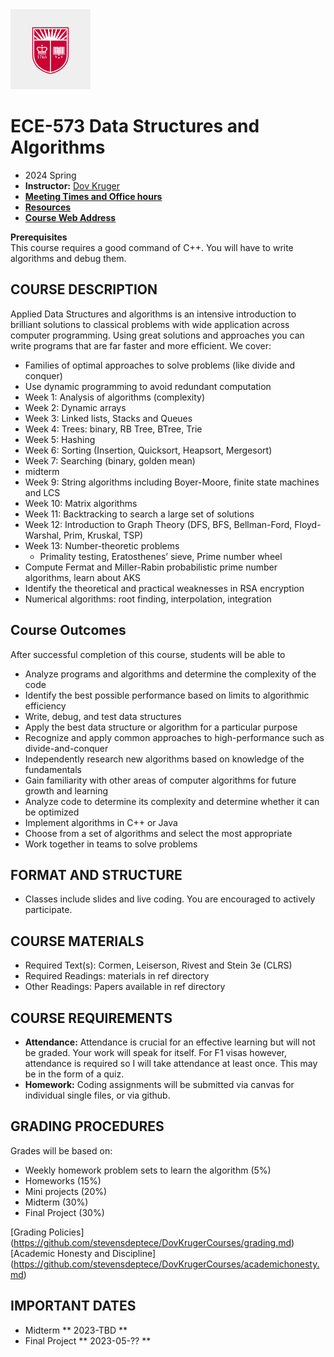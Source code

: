 <a href="https://www.ece.rutgers.edu">
  <img src="assets/RUshield.webp" width="128"/>
</a>

# ECE-573 Data Structures and Algorithms

* 2024 Spring
* **Instructor:**  [Dov Kruger](https://www.ece.rutgers.edu/Dov-Kruger)
* **[Meeting Times and Office hours](https://bit.ly/3Ql9mpl)**
* **[Resources](ref)**
* **[Course Web Address](https://github.com/RU-ECE/ECE573-DB)**

**Prerequisites** 		
This course requires a good command of C++.
You will have to write algorithms and debug them.

## COURSE DESCRIPTION

Applied Data Structures and algorithms is an intensive introduction to brilliant solutions to classical problems with wide application across computer programming.  Using great solutions and approaches you can write programs that are far faster and more efficient. We cover:

* Families of optimal approaches to solve problems (like divide and conquer)
* Use dynamic programming to avoid redundant computation
* Week 1: Analysis of algorithms (complexity)
* Week 2: Dynamic arrays
* Week 3: Linked lists, Stacks and Queues
* Week 4: Trees: binary, RB Tree, BTree, Trie
* Week 5: Hashing
* Week 6: Sorting (Insertion, Quicksort, Heapsort, Mergesort)
* Week 7: Searching (binary, golden mean)
* midterm
* Week 9: String algorithms including Boyer-Moore, finite state machines and LCS
* Week 10: Matrix algorithms
* Week 11: Backtracking to search a large set of solutions
* Week 12: Introduction to Graph Theory (DFS, BFS, Bellman-Ford, Floyd-Warshal, Prim, Kruskal, TSP)
* Week 13: Number-theoretic problems
  * Primality testing, Eratosthenes’ sieve, Prime number wheel
* Compute Fermat and Miller-Rabin probabilistic prime number algorithms, learn about AKS
* Identify the theoretical and practical weaknesses in RSA encryption
* Numerical algorithms: root finding, interpolation, integration

## Course Outcomes

After successful completion of this course, students will be able to
*  Analyze programs and algorithms and determine the complexity of the code
*  Identify the best possible performance based on limits to algorithmic efficiency
*  Write, debug, and test data structures
*  Apply the best data structure or algorithm for a particular purpose
*  Recognize and apply common approaches to high-performance such as divide-and-conquer
*  Independently research new algorithms based on knowledge of the fundamentals
*  Gain familiarity with other areas of computer algorithms for future growth and learning
  * Analyze code to determine its complexity and determine whether it can be optimized
  * Implement algorithms in C++ or Java
  * Choose from a set of algorithms and select the most appropriate
  * Work together in teams to solve problems

## FORMAT AND STRUCTURE
* Classes include slides and live coding. You are encouraged to actively participate.

## COURSE MATERIALS
* Required Text(s): Cormen, Leiserson, Rivest and Stein 3e (CLRS)
* Required Readings: materials in ref directory
* Other Readings: 	Papers available in ref directory

## COURSE REQUIREMENTS
* **Attendance:**	Attendance is crucial for an effective learning but will not be graded. Your work will speak for itself.
For F1 visas however, attendance is required so I will take attendance at least once. This may be in the form of a quiz.
* **Homework:** 	Coding assignments will be submitted via canvas for individual single files, or via github.

## GRADING PROCEDURES
Grades will be based on:
* Weekly homework problem sets to learn the algorithm  (5%)
* Homeworks                                           (15%)
* Mini projects                                       (20%) 
* Midterm                                             (30%)
* Final Project                                       (30%)

[Grading Policies] (https://github.com/stevensdeptece/DovKrugerCourses/grading.md)
[Academic Honesty and Discipline] (https://github.com/stevensdeptece/DovKrugerCourses/academichonesty.md)

## IMPORTANT DATES
* Midterm          ** 2023-TBD **
* Final Project    ** 2023-05-?? **
